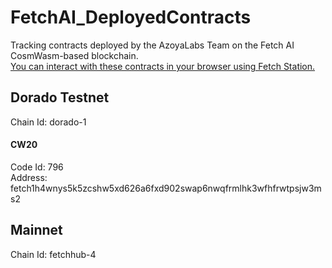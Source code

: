 # FetchAI_DeployedContracts
Tracking contracts deployed by the AzoyaLabs Team on the Fetch AI CosmWasm-based blockchain.  
[You can interact with these contracts in your browser using Fetch Station.](https://FetchStation.AzoyaLabs.com)  



## Dorado Testnet  
Chain Id: dorado-1  

#### CW20 
Code Id: 796  
Address: fetch1h4wnys5k5zcshw5xd626a6fxd902swap6nwqfrmlhk3wfhfrwtpsjw3ms2  



## Mainnet 
Chain Id: fetchhub-4  


